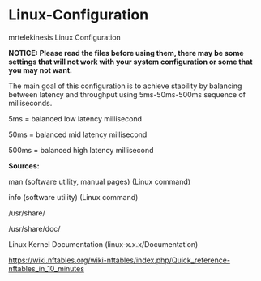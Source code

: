 # Linux-Configuration
mrtelekinesis Linux Configuration

**NOTICE: Please read the files before using them, there may be some settings that will not work with your system configuration or some that you may not want.**

The main goal of this configuration is to achieve stability by balancing between latency and throughput using 5ms-50ms-500ms sequence of milliseconds.

5ms = balanced low latency millisecond

50ms = balanced mid latency millisecond

500ms = balanced high latency millisecond

**Sources:**

man (software utility, manual pages) (Linux command)

info (software utility) (Linux command)

/usr/share/

/usr/share/doc/

Linux Kernel Documentation (linux-x.x.x/Documentation)

https://wiki.nftables.org/wiki-nftables/index.php/Quick_reference-nftables_in_10_minutes
